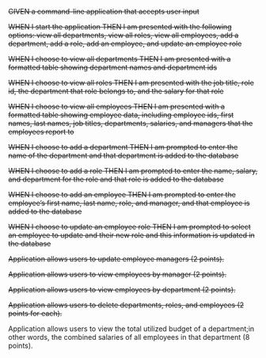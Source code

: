 ~~GIVEN a command-line application that accepts user input~~



~~WHEN I start the application
THEN I am presented with the following options: view all departments, view all roles, view all employees, add a department, add a role, add an employee, and update an employee role~~


~~WHEN I choose to view all departments
THEN I am presented with a formatted table showing department names and department ids~~



~~WHEN I choose to view all roles
THEN I am presented with the job title, role id, the department that role belongs to, and the salary for that role~~



~~WHEN I choose to view all employees
THEN I am presented with a formatted table showing employee data, including employee ids, first names, last names, job titles, departments, salaries, and managers that the employees report to~~



~~WHEN I choose to add a department
THEN I am prompted to enter the name of the department and that department is added to the database~~



~~WHEN I choose to add a role
THEN I am prompted to enter the name, salary, and department for the role and that role is added to the database~~



~~WHEN I choose to add an employee
THEN I am prompted to enter the employee’s first name, last name, role, and manager, and that employee is added to the database~~



~~WHEN I choose to update an employee role
THEN I am prompted to select an employee to update and their new role and this information is updated in the database~~


~~Application allows users to update employee managers (2 points).~~

~~Application allows users to view employees by manager (2 points).~~

~~Application allows users to view employees by department (2 points).~~

~~Application allows users to delete departments, roles, and employees (2 points for each).~~

Application allows users to view the total utilized budget of a department;in other words, the combined salaries of all employees in that department (8 points).